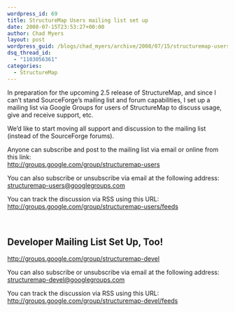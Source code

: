 ```yaml
---
wordpress_id: 69
title: StructureMap Users mailing list set up
date: 2008-07-15T23:53:27+00:00
author: Chad Myers
layout: post
wordpress_guid: /blogs/chad_myers/archive/2008/07/15/structuremap-users-mailing-list-set-up.aspx
dsq_thread_id:
  - "1103056361"
categories:
  - StructureMap
---
```

In preparation for the upcoming 2.5 release of StructureMap, and since I can&#8217;t stand SourceForge&#8217;s mailing list and forum capabilities, I set up a mailing list via Google Groups for users of StructureMap to discuss usage, give and receive support, etc.

We&#8217;d like to start moving all support and discussion to the mailing list (instead of the SourceForge forums).

Anyone can subscribe and post to the mailing list via email or online from this link:   
<http://groups.google.com/group/structuremap-users>

You can also subscribe or unsubscribe via email at the following address:   
<structuremap-users@googlegroups.com>

You can track the discussion via RSS using this URL:   
<http://groups.google.com/group/structuremap-users/feeds>

&nbsp;

## Developer Mailing List Set Up, Too!

<http://groups.google.com/group/structuremap-devel>

You can also subscribe or unsubscribe via email at the following address:&nbsp;   
<structuremap-devel@googlegroups.com>

You can track the discussion via RSS using this URL:&nbsp;   
<http://groups.google.com/group/structuremap-devel/feeds>